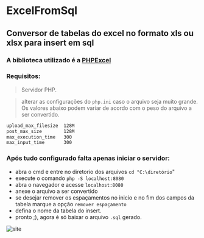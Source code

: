 # ExcelFromSql
## Conversor de tabelas do excel no formato xls ou xlsx para insert em sql

### A biblioteca utilizado é a [PHPExcel](https://github.com/PHPOffice/PHPExcel)
### Requisitos:
> Servidor PHP.

> alterar as configurações do ``php.ini`` caso o arquivo seja muito grande. Os valores abaixo podem variar de acordo com o peso do arquivo a ser convertido.
```sh
upload_max_filesize  128M  
post_max_size        128M  
max_execution_time   300   
max_input_time       300 
```

### Após tudo configurado falta apenas iniciar o servidor:
- abra o cmd e entre no diretorio dos arquivos ``cd "C:\diretório``" 
- execute o comando ``php -S localhost:8080``
- abra o navegador e acesse ``localhost:8080``
- anexe o arquivo a ser convertido
- se desejar remover os espaçamentos no inicio e no fim dos campos da tabela marque a opção ``remover espaçamento``
- defina o nome da tabela do insert.
- pronto ;), agora é só baixar o arquivo ``.sql`` gerado.

![site](https://user-images.githubusercontent.com/21013545/29214273-0d41b774-7e7d-11e7-8ec6-18e6a25ee6d2.PNG)

